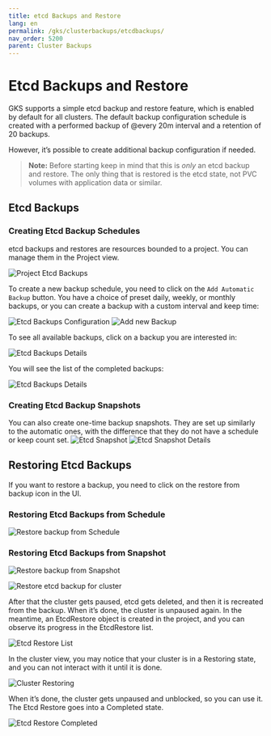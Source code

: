 ```yaml
---
title: etcd Backups and Restore
lang: en
permalink: /gks/clusterbackups/etcdbackups/
nav_order: 5200
parent: Cluster Backups
---
```


# Etcd Backups and Restore

GKS supports a simple etcd backup and restore feature, which is enabled by default for all clusters.
The default backup configuration schedule is created with a performed backup of @every 20m interval and a retention of 20 backups.

However, it’s possible to create additional backup configuration if needed.

> **Note:**
> Before starting keep in mind that this is *only* an etcd backup and restore. The only thing that is restored is the etcd state, not PVC volumes with application data or similar.

## Etcd Backups

### Creating Etcd Backup Schedules

etcd backups and restores are resources bounded to a project. You can manage them in the Project view.

![Project Etcd Backups](backup_1.png)

To create a new backup schedule, you need to click on the `Add Automatic Backup` button. You have a choice of preset daily, weekly, or monthly backups, or you can create a backup with a custom interval and keep time:

![Etcd Backups Configuration](backup_2.png)
![Add new Backup](backup_3.png)

To see all available backups, click on a backup you are interested in:

![Etcd Backups Details](backup_4.png)

You will see the list of the completed backups:

![Etcd Backups Details](backup_5.png)

### Creating Etcd Backup Snapshots

You can also create one-time backup snapshots. They are set up similarly to the automatic ones, with the difference that they do not have a schedule or keep count set.
![Etcd Snapshot](snapshot.png)
![Etcd Snapshot Details](snapshot_details.png)

## Restoring Etcd Backups

If you want to restore a backup, you need to click on the restore from backup icon in the UI.
### Restoring Etcd Backups from Schedule
![Restore backup from Schedule](backup_6.png)
### Restoring Etcd Backups from Snapshot

![Restore backup from Snapshot](restore_snapshot.png)

![Restore etcd backup for cluster](backup_7.png)

After that the cluster gets paused, etcd gets deleted, and then it is recreated from the backup. When it’s done, the cluster is unpaused again.
In the meantime, an EtcdRestore object is created in the project, and you can observe its progress in the EtcdRestore list.

![Etcd Restore List](backup_8.png)

In the cluster view, you may notice that your cluster is in a Restoring state, and you can not interact with it until it is done.

![Cluster Restoring](backup_9.png)

When it’s done, the cluster gets unpaused and unblocked, so you can use it.
The Etcd Restore goes into a Completed state.

![Etcd Restore Completed](backup_10.png)
